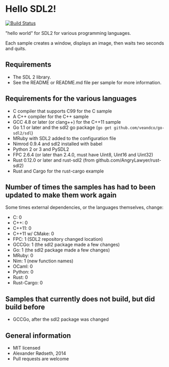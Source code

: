 Hello SDL2!
===========

[![Build Status](https://travis-ci.org/xyproto/hello_sdl2.svg?branch=master)](https://travis-ci.org/xyproto/hello_sdl2)
<!-- [![Build Status](https://drone.io/github.com/xyproto/browserspeak/status.png)](https://drone.io/github.com/xyproto/browserspeak/latest) -->

"hello world" for SDL2 for various programming languages.

Each sample creates a window, displays an image, then waits two seconds and quits.

Requirements
------------

* The SDL 2 library.
* See the README or README.md file per sample for more information.

Requirements for the various languages
--------------------------------------
* C compiler that supports C99 for the C sample
* A C++ compiler for the C++ sample
* GCC 4.8 or later (or clang++) for the C++11 sample
* Go 1.1 or later and the sdl2 go package (`go get github.com/veandco/go-sdl2/sdl`)
* MRuby with SDL2 added to the configuration file
* Nimrod 0.9.4 and sdl2 installed with babel
* Python 2 or 3 and PySDL2
* FPC 2.6.4 (or later than 2.4.0, must have Uint8, Uint16 and Uint32)
* Rust 0.12.0 or later and rust-sdl2 (from github.com/AngryLawyer/rust-sdl2)
* Rust and Cargo for the rust-cargo example

Number of times the samples has had to been updated to make them work again
---------------------------------------------------------------------------

Some times external dependencies, or the languages themselves, change:

* C: 0
* C++: 0
* C++11: 0
* C++11 w/ CMake: 0
* FPC: 1 (SDL2 repository changed location)
* GCCGo: 1 (the sdl2 package made a few changes)
* Go: 1 (the sdl2 package made a few changes)
* MRuby: 0
* Nim: 1 (new function names)
* OCaml: 0
* Python: 0
* Rust: 0
* Rust-Cargo: 0

Samples that currently does not build, but did build before
-----------------------------------------------------------

* GCCGo, after the sdl2 package was changed

General information
----------------------

* MIT licensed
* Alexander Rødseth, 2014
* Pull requests are welcome
